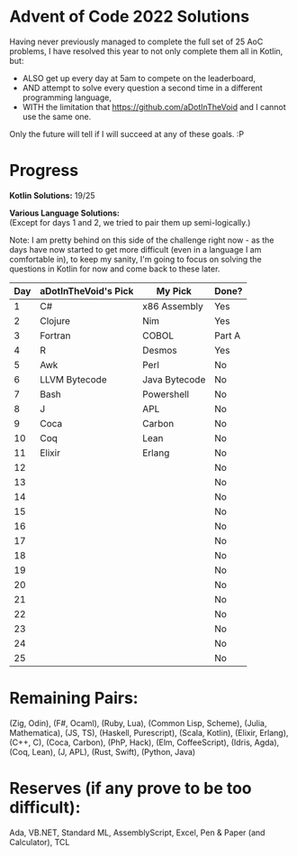 # Advent of Code 2022 Solutions

Having never previously managed to complete the full set of 25 AoC problems, I have resolved this year to not only complete them all in Kotlin, but:

- ALSO get up every day at 5am to compete on the leaderboard,
- AND attempt to solve every question a second time in a different programming language,
- WITH the limitation that https://github.com/aDotInTheVoid and I cannot use the same one.

Only the future will tell if I will succeed at any of these goals. :P

# Progress

**Kotlin Solutions:**
19/25

**Various Language Solutions:**  
(Except for days 1 and 2, we tried to pair them up semi-logically.)

Note: I am pretty behind on this side of the challenge right now - as the days have now started to get more difficult (even in a language I am comfortable in), to keep my sanity, I'm going to focus on solving the questions in Kotlin for now and come back to these later.

| Day | aDotInTheVoid's Pick | My Pick       | Done?  |
| --- | -------------------- | ------------- | ------ |
| 1   | C#                   | x86 Assembly  | Yes    |
| 2   | Clojure              | Nim           | Yes    |
| 3   | Fortran              | COBOL         | Part A |
| 4   | R                    | Desmos        | Yes    |
| 5   | Awk                  | Perl          | No     |
| 6   | LLVM Bytecode        | Java Bytecode | No     |
| 7   | Bash                 | Powershell    | No     |
| 8   | J                    | APL           | No     |
| 9   | Coca                 | Carbon        | No     |
| 10  | Coq                  | Lean          | No     |
| 11  | Elixir               | Erlang        | No     |
| 12  |                      |               | No     |
| 13  |                      |               | No     |
| 14  |                      |               | No     |
| 15  |                      |               | No     |
| 16  |                      |               | No     |
| 17  |                      |               | No     |
| 18  |                      |               | No     |
| 19  |                      |               | No     |
| 20  |                      |               | No     |
| 21  |                      |               | No     |
| 22  |                      |               | No     |
| 23  |                      |               | No     |
| 24  |                      |               | No     |
| 25  |                      |               | No     |

# Remaining Pairs:

(Zig, Odin), (F#, Ocaml), (Ruby, Lua), (Common Lisp, Scheme), (Julia, Mathematica), (JS, TS), (Haskell, Purescript), (Scala, Kotlin), (Elixir, Erlang), (C++, C), (Coca, Carbon), (PhP, Hack), (Elm, CoffeeScript), (Idris, Agda), (Coq, Lean), (J, APL), (Rust, Swift), (Python, Java)

# Reserves (if any prove to be too difficult):

Ada, VB.NET, Standard ML, AssemblyScript, Excel, Pen & Paper (and Calculator), TCL
